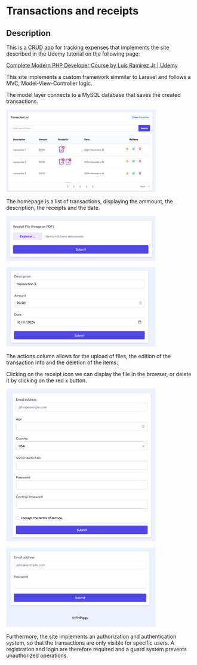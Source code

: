 # Transactions and receipts

## Description

This is a CRUD app for tracking expenses that implements the site described in the Udemy tutorial on the following page:

[Complete Modern PHP Developer Course by Luis Ramirez Jr | Udemy](https://www.udemy.com/share/109g543@XJzHJ0Aen-pd1mi_PNdjRcoViTL3U4BKx61Iim_9eh-4WyQMeOp3ePtKB6wjlgDLQQ==/ 
"Complete Modern PHP Developer Course by Luis Ramirez Jr | Udemy")

This site implements a custom framework simmilar to Laravel and follows a MVC, Model-View-Controller
logic.

The model layer connects to a MySQL database that saves the created transactions.

<img alt="ticket form 1" 
src="https://github.com/anmv921/php-udemy/blob/master/readme_images/home2.png" 
width="400px" />

The homepage is a list of transactions, displaying the ammount, the description, the receipts and the date.

<img alt="ticket form 1" 
src="https://github.com/anmv921/php-udemy/blob/master/readme_images/files.png" 
width="400px" />

<img alt="ticket form 1" 
src="https://github.com/anmv921/php-udemy/blob/master/readme_images/edit.png" 
width="400px" />

The actions column allows for the upload of files, the edition of the transaction info and the deletion of the items.

Clicking on the receipt icon we can display the file in the browser, or delete it by clicking on the red x button.

<img alt="ticket form 1" 
src="https://github.com/anmv921/php-udemy/blob/master/readme_images/register.png" 
width="400px" />

<img alt="ticket form 1" 
src="https://github.com/anmv921/php-udemy/blob/master/readme_images/login.png" 
width="400px" />

Furthermore, the site implements an authorization and authentication system, so that the transactions are
only visible for specific users. A registration and login are therefore required and a guard system prevents
unauthorized operations.